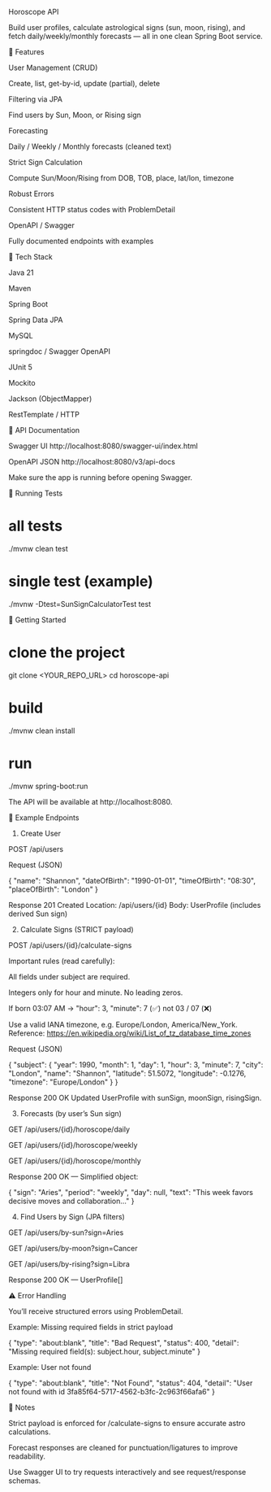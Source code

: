 Horoscope API

Build user profiles, calculate astrological signs (sun, moon, rising), and fetch daily/weekly/monthly forecasts — all in one clean Spring Boot service.

🚀 Features

User Management (CRUD)

Create, list, get-by-id, update (partial), delete

Filtering via JPA

Find users by Sun, Moon, or Rising sign

Forecasting

Daily / Weekly / Monthly forecasts (cleaned text)

Strict Sign Calculation

Compute Sun/Moon/Rising from DOB, TOB, place, lat/lon, timezone

Robust Errors

Consistent HTTP status codes with ProblemDetail

OpenAPI / Swagger

Fully documented endpoints with examples

👾 Tech Stack

Java 21

Maven

Spring Boot

Spring Data JPA

MySQL

springdoc / Swagger OpenAPI

JUnit 5

Mockito

Jackson (ObjectMapper)

RestTemplate / HTTP

📖 API Documentation

Swagger UI
http://localhost:8080/swagger-ui/index.html

OpenAPI JSON
http://localhost:8080/v3/api-docs

Make sure the app is running before opening Swagger.

🧪 Running Tests
# all tests
./mvnw clean test

# single test (example)
./mvnw -Dtest=SunSignCalculatorTest test

🏃 Getting Started
# clone the project
git clone <YOUR_REPO_URL>
cd horoscope-api

# build
./mvnw clean install

# run
./mvnw spring-boot:run


The API will be available at http://localhost:8080.

🔬 Example Endpoints
1) Create User

POST /api/users

Request (JSON)

{
  "name": "Shannon",
  "dateOfBirth": "1990-01-01",
  "timeOfBirth": "08:30",
  "placeOfBirth": "London"
}


Response 201 Created
Location: /api/users/{id}
Body: UserProfile (includes derived Sun sign)

2) Calculate Signs (STRICT payload)

POST /api/users/{id}/calculate-signs

Important rules (read carefully):

All fields under subject are required.

Integers only for hour and minute. No leading zeros.

If born 03:07 AM → "hour": 3, "minute": 7 (✅) not 03 / 07 (❌)

Use a valid IANA timezone, e.g. Europe/London, America/New_York.
Reference: https://en.wikipedia.org/wiki/List_of_tz_database_time_zones

Request (JSON)

{
  "subject": {
    "year": 1990,
    "month": 1,
    "day": 1,
    "hour": 3,
    "minute": 7,
    "city": "London",
    "name": "Shannon",
    "latitude": 51.5072,
    "longitude": -0.1276,
    "timezone": "Europe/London"
  }
}


Response 200 OK
Updated UserProfile with sunSign, moonSign, risingSign.

3) Forecasts (by user’s Sun sign)

GET /api/users/{id}/horoscope/daily

GET /api/users/{id}/horoscope/weekly

GET /api/users/{id}/horoscope/monthly

Response 200 OK — Simplified object:

{
  "sign": "Aries",
  "period": "weekly",
  "day": null,
  "text": "This week favors decisive moves and collaboration..."
}

4) Find Users by Sign (JPA filters)

GET /api/users/by-sun?sign=Aries

GET /api/users/by-moon?sign=Cancer

GET /api/users/by-rising?sign=Libra

Response 200 OK — UserProfile[]

⚠️ Error Handling

You’ll receive structured errors using ProblemDetail.

Example: Missing required fields in strict payload

{
  "type": "about:blank",
  "title": "Bad Request",
  "status": 400,
  "detail": "Missing required field(s): subject.hour, subject.minute"
}


Example: User not found

{
  "type": "about:blank",
  "title": "Not Found",
  "status": 404,
  "detail": "User not found with id 3fa85f64-5717-4562-b3fc-2c963f66afa6"
}

📝 Notes

Strict payload is enforced for /calculate-signs to ensure accurate astro calculations.

Forecast responses are cleaned for punctuation/ligatures to improve readability.

Use Swagger UI to try requests interactively and see request/response schemas.